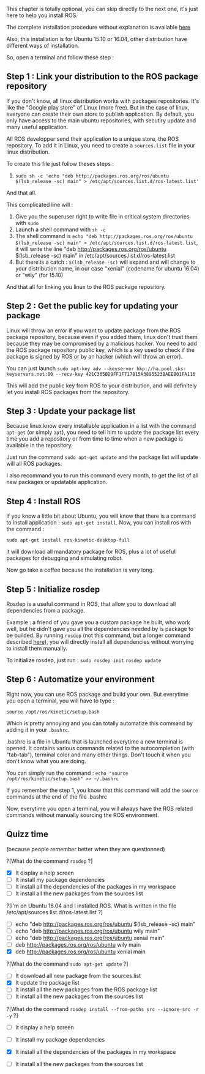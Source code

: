 
This chapter is totally optional, you can skip directly to the next one, it's just here to help you install ROS.

The complete installation procedure without explanation is available [here](http://wiki.ros.org/kinetic/Installation/Ubuntu)

Also, this installation is for Ubuntu 15.10 or 16.04, other distribution have different ways of installation.

So, open a terminal and follow these step : 

## Step 1 : Link your distribution to the ROS package repository

If you don't know, all linux distribution works with packages repositories. It's like the "Google play store" of Linux (more free). But in the case of linux, everyone can create their own store to publish application. By default, you only have access to the main ubuntu repositories, with secutiry update and many useful application.

All ROS developper send their application to a unique store, the ROS repository. To add it in Linux, you need to create a `sources.list` file in your linux distribution.

To create this file just follow theses steps : 
1. `sudo sh -c 'echo "deb http://packages.ros.org/ros/ubuntu $(lsb_release -sc) main" > /etc/apt/sources.list.d/ros-latest.list'`

And that all.

This complicated line will : 
1. Give you the superuser right to write file in critical system directories with `sudo`
2. Launch a shell command with `sh -c`
3. The shell command is `echo "deb http://packages.ros.org/ros/ubuntu $(lsb_release -sc) main" > /etc/apt/sources.list.d/ros-latest.list`, it will write the line "deb http://packages.ros.org/ros/ubuntu $(lsb_release -sc) main" in /etc/apt/sources.list.d/ros-latest.list
4. But there is a catch : ` $(lsb_release -sc) ` will expand and will change to your distribution name, in our case "xenial" (codename for ubuntu 16.04) or "wily" (for 15.10)

And that all for linking you linux to the ROS package repository.

## Step 2 : Get the public key for updating your package

Linux will throw an error if you want to update package from the ROS package repository, because even if you added them, linux don't trust them because they may be compromised by a malicious hacker. You need to add the ROS package repository public key, which is a key used to check if the package is signed by ROS or by an hacker (which will throw an error).

You can just launch `sudo apt-key adv --keyserver hkp://ha.pool.sks-keyservers.net:80 --recv-key 421C365BD9FF1F717815A3895523BAEEB01FA116`

This will add the public key from ROS to your distribution, and will definitely let you install ROS packages from the repository.

## Step 3 : Update your package list

Because linux know every installable application in a list with the command `apt-get` (or simply `apt`), you need to tell him to update the package list every time you add a repository or from time to time when a new package is available in the repository.

Just run the command `sudo apt-get update` and the package list will update will all ROS packages.

I also recommand you to run this command every month, to get the list of all new packages or updatable application.

## Step 4 : Install ROS

If you know a little bit about Ubuntu, you will know that there is a command to install application : `sudo apt-get install`.
Now, you can install ros with the command : 

`sudo apt-get install ros-kinetic-desktop-full`

it will download all mandatory package for ROS, plus a lot of usefull packages for debugging and simulating robot.

Now go take a coffee because the installation is very long.

## Step 5 : Initialize rosdep

Rosdep is a useful command in ROS, that allow you to download all dependencies from a package.

Example : a friend of you gave you a custom package he built, who work well, but he didn't gave you all the dependencies needed by is package to be builded. By running `rosdep` (not this command, but a longer command described [here](http://wiki.ros.org/rosdep)), you will directly install all dependencies without worrying to install them manually.

To initialize rosdep, just run : 
`sudo rosdep init`
`rosdep update`

## Step 6 : Automatize your environment

Right now, you can use ROS package and build your own. But everytime you open a terminal, you will have to type : 

`source /opt/ros/kinetic/setup.bash`

Which is pretty annoying and you can totally automatize this command by adding it in your `.bashrc`.

.bashrc is a file in Ubuntu that  is launched everytime a new terminal is opened. It contains various commands related to the autocompletion (with "tab-tab"), terminal color and many other things. Don't touch it when you don't know what you are doing.

You can simply run the command : `echo "source /opt/ros/kinetic/setup.bash" >> ~/.bashrc`

If you remember the step 1, you know that this command will add the `source` commands at the end of the file .bashrc

Now, everytime you open a terminal, you will always have the ROS related commands without manually sourcing the ROS environment.



## Quizz time
(because people remember better when they are questionned)

?[What do the command `rosdep` ?]
-[x] It display a help screen
-[ ] It install my package dependencies
-[ ] It install all the dependencies of the packages in my workspace 
-[ ] It install all the new packages from the sources.list

?[I'm on Ubuntu 16.04 and I installed ROS. What is written in the file /etc/apt/sources.list.d/ros-latest.list ?]
-[ ] echo "deb http://packages.ros.org/ros/ubuntu $(lsb_release -sc) main"
-[ ] echo "deb http://packages.ros.org/ros/ubuntu wily main"
-[ ] echo "deb http://packages.ros.org/ros/ubuntu xenial main"
-[ ] deb http://packages.ros.org/ros/ubuntu wily main
-[x] deb http://packages.ros.org/ros/ubuntu xenial main

?[What do the command `sudo apt-get update` ?]
-[ ] It download all new package from the sources.list
-[x] It update the package list
-[ ] It install all the new packages from the ROS package list
-[ ] It install all the new packages from the sources.list

?[What do the command `rosdep install --from-paths src --ignore-src -r -y` ?]
-[ ] It display a help screen
-[ ] It install my package dependencies
-[x] It install all the dependencies of the packages in my workspace 
-[ ] It install all the new packages from the sources.list




